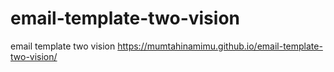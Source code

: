 # email-template-two-vision
email template two vision
https://mumtahinamimu.github.io/email-template-two-vision/
